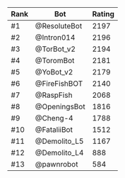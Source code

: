 Rank|Bot|Rating
---|---|---
#1|@ResoluteBot|2197
#2|@Intron014|2196
#3|@TorBot_v2|2194
#4|@ToromBot|2181
#5|@YoBot_v2|2179
#6|@FireFishBOT|2140
#7|@RaspFish|2068
#8|@OpeningsBot|1816
#9|@Cheng-4|1788
#10|@FataliiBot|1512
#11|@Demolito_L5|1167
#12|@Demolito_L4|888
#13|@pawnrobot|584
